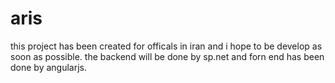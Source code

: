 # aris
this project has been created for officals in iran and i hope to be develop as soon as possible. the backend will be done by sp.net and forn end has been done by angularjs.
